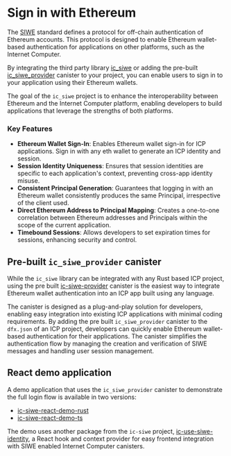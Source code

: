 # Sign in with Ethereum

The [SIWE](https://eips.ethereum.org/EIPS/eip-4361) standard defines a protocol for off-chain authentication of Ethereum accounts. This protocol is designed to enable Ethereum wallet-based authentication for applications on other platforms, such as the Internet Computer. 

By integrating the third party library [ic_siwe](https://github.com/kristoferlund/ic-siwe/tree/main/packages/ic_siwe) or adding the pre-built [ic_siwe_provider](https://github.com/kristoferlund/ic-siwe/tree/main/packages/ic_siwe_provider) canister to your project, you can enable users to sign in to your application using their Ethereum wallets. 

The goal of the `ic_siwe` project is to enhance the interoperability between Ethereum and the Internet Computer platform, enabling developers to build applications that leverage the strengths of both platforms.

### Key Features

- **Ethereum Wallet Sign-In**: Enables Ethereum wallet sign-in for ICP applications. Sign in with any eth wallet to generate an ICP identity and session.
- **Session Identity Uniqueness**: Ensures that session identities are specific to each application's context, preventing cross-app identity misuse.
- **Consistent Principal Generation**: Guarantees that logging in with an Ethereum wallet consistently produces the same Principal, irrespective of the client used.
- **Direct Ethereum Address to Principal Mapping**: Creates a one-to-one correlation between Ethereum addresses and Principals within the scope of the current application.
- **Timebound Sessions**: Allows developers to set expiration times for sessions, enhancing security and control.

## Pre-built `ic_siwe_provider` canister

While the `ic_siwe` library can be integrated with any Rust based ICP project, using the pre built [ic-siwe-provider](https://github.com/kristoferlund/ic-siwe/tree/main/packages/ic_siwe_provider) canister is the easiest way to integrate Ethereum wallet authentication into an ICP app built using any language.

The canister is designed as a plug-and-play solution for developers, enabling easy integration into existing ICP applications with minimal coding requirements. By adding the pre built `ic_siwe_provider` canister to the `dfx.json` of an ICP project, developers can quickly enable Ethereum wallet-based authentication for their applications. The canister simplifies the authentication flow by managing the creation and verification of SIWE messages and handling user session management.

## React demo application

A demo application that uses the `ic_siwe_provider` canister to demonstrate the full login flow is available in two versions: 
- [ic-siwe-react-demo-rust](https://github.com/kristoferlund/ic-siwe-react-demo-rust)
- [ic-siwe-react-demo-ts](https://github.com/kristoferlund/ic-siwe-react-demo-ts)

The demo uses another package from the `ic-siwe` project, [ic-use-siwe-identity](https://github.com/kristoferlund/ic-siwe/tree/main/packages/ic-use-siwe-identity), a React hook and context provider for easy frontend integration with SIWE enabled Internet Computer canisters.